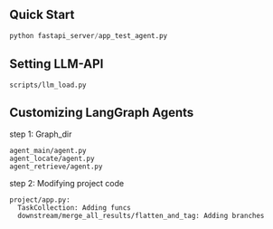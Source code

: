 ## Quick Start
```python
python fastapi_server/app_test_agent.py
```
## Setting LLM-API
```text
scripts/llm_load.py
```
## Customizing LangGraph Agents
step 1: Graph_dir
  ```text
  agent_main/agent.py
  agent_locate/agent.py
  agent_retrieve/agent.py
  ```
step 2: Modifying project code
  ```text
  project/app.py:
    TaskCollection: Adding funcs
    downstream/merge_all_results/flatten_and_tag: Adding branches
  ```
